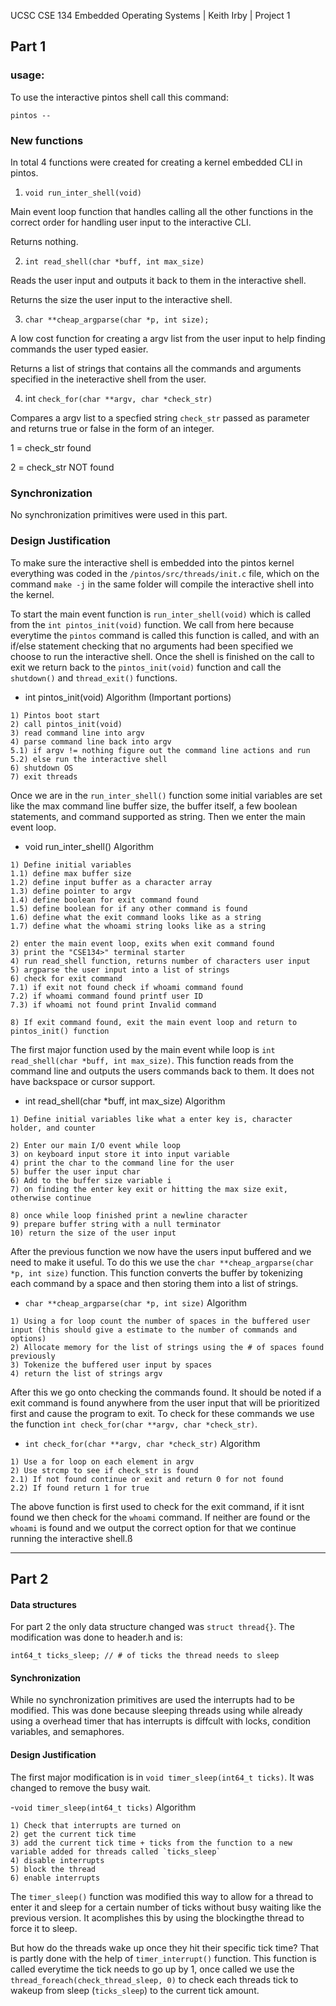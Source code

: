 UCSC CSE 134 Embedded Operating Systems | Keith Irby | Project 1

## Part 1 

### usage: 

To use the interactive pintos shell call this command: 

```pintos --```

### New functions

In total 4 functions were created for creating a kernel embedded CLI in pintos. 

1) `void run_inter_shell(void)`

Main event loop function that handles calling all the other functions in the correct order for handling user input to the interactive CLI.

Returns nothing.

2) `int read_shell(char *buff, int max_size)`

Reads the user input and outputs it back to them in the interactive shell. 

Returns the size the user input to the interactive shell. 

3) `char **cheap_argparse(char *p, int size);`

A low cost function for creating a argv list from the user input to help finding commands the user typed easier.

Returns a list of strings that contains all the commands and arguments specified in the ineteractive shell from the user.

4) int `check_for(char **argv, char *check_str)`

Compares a argv list to a specfied string `check_str` passed as parameter and returns true or false in the form of an integer. 

1 = check_str found

2 = check_str NOT found

### Synchronization

No synchronization primitives were used in this part.

### Design Justification

To make sure the interactive shell is embedded into the pintos kernel everything was coded in the `/pintos/src/threads/init.c` file, which on the command `make -j` in the same folder will compile the interactive shell into the kernel.

To start the main event function is `run_inter_shell(void)` which is called from the `int pintos_init(void)` function. We call from here because everytime the `pintos` command is called this function is called, and with an if/else statement checking that no arguments had been specified we choose to run the interactive shell. Once the shell is finished on the call to exit we return back to the `pintos_init(void)` function and call the `shutdown()` and `thread_exit()` functions. 

- int pintos_init(void) Algorithm (Important portions)
```
1) Pintos boot start
2) call pintos_init(void)
3) read command line into argv
4) parse command line back into argv
5.1) if argv != nothing figure out the command line actions and run 
5.2) else run the interactive shell 
6) shutdown OS
7) exit threads
```

Once we are in the `run_inter_shell()` function some initial variables are set like the max command line buffer size, the buffer itself, a few boolean statements, and command supported as string. Then we enter the main event loop. 

- void run_inter_shell() Algorithm
```
1) Define initial variables
1.1) define max buffer size 
1.2) define input buffer as a character array 
1.3) define pointer to argv 
1.4) define boolean for exit command found 
1.5) define boolean for if any other command is found
1.6) define what the exit command looks like as a string 
1.7) define what the whoami string looks like as a string

2) enter the main event loop, exits when exit command found
3) print the "CSE134>" terminal starter 
4) run read_shell function, returns number of characters user input
5) argparse the user input into a list of strings 
6) check for exit command
7.1) if exit not found check if whoami command found 
7.2) if whoami command found printf user ID
7.3) if whoami not found print Invalid command

8) If exit command found, exit the main event loop and return to pintos_init() function
```

The first major function used by the main event while loop is `int read_shell(char *buff, int max_size)`. This function reads from the command line and outputs the users commands back to them. It does not have backspace or cursor support.

- int read_shell(char *buff, int max_size) Algorithm
```
1) Define initial variables like what a enter key is, character holder, and counter

2) Enter our main I/O event while loop
3) on keyboard input store it into input variable
4) print the char to the command line for the user 
5) buffer the user input char
6) Add to the buffer size variable i
7) on finding the enter key exit or hitting the max size exit, otherwise continue

8) once while loop finished print a newline character
9) prepare buffer string with a null terminator 
10) return the size of the user input
```

After the previous function we now have the users input buffered and we need to make it useful. To do this we use the `char **cheap_argparse(char *p, int size)` function. This function converts the buffer by tokenizing each command by a space and then storing them into a list of strings. 


- `char **cheap_argparse(char *p, int size)` Algorithm
```
1) Using a for loop count the number of spaces in the buffered user input (this should give a estimate to the number of commands and options)
2) Allocate memory for the list of strings using the # of spaces found previously 
3) Tokenize the buffered user input by spaces
4) return the list of strings argv
```

After this we go onto checking the commands found. It should be noted if a exit command is found anywhere from the user input that will be prioritized first and cause the program to exit. To check for these commands we use the function `int check_for(char **argv, char *check_str)`.

- `int check_for(char **argv, char *check_str)` Algorithm
```
1) Use a for loop on each element in argv
2) Use strcmp to see if check_str is found
2.1) If not found continue or exit and return 0 for not found 
2.2) If found return 1 for true
```

The above function is first used to check for the exit command, if it isnt found we then check for the `whoami` command. If neither are found or the `whoami` is found and we output the correct option for that we continue running the interactive shell.ß

-------------------------------------

## Part 2 

#### Data structures

For part 2 the only data structure changed was `struct thread{}`. The modification was done to header.h and is: 
```
int64_t ticks_sleep; // # of ticks the thread needs to sleep 
```

#### Synchronization 
While no synchronization primitives are used the interrupts had to be modified. This was done because sleeping threads using while already using a overhead timer that has interrupts is diffcult with locks, condition variables, and semaphores.  

#### Design Justification

The first major modification is in `void timer_sleep(int64_t ticks)`. It was changed to remove the busy wait. 

-`void timer_sleep(int64_t ticks)` Algorithm 
```
1) Check that interrupts are turned on
2) get the current tick time 
3) add the current tick time + ticks from the function to a new variable added for threads called `ticks_sleep`
4) disable interrupts
5) block the thread
6) enable interrupts
```

The `timer_sleep()` function was modified this way to allow for a thread to enter it and sleep for a certain number of ticks without busy waiting like the previous version. It acomplishes this by using the blockingthe thread to force it to sleep.

But how do the threads wake up once they hit their specific tick time? That is partly done with the help of `timer_interrupt()` function. This function is called everytime the tick needs to go up by 1, once called we use the `thread_foreach(check_thread_sleep, 0)` to check each threads tick to wakeup from sleep (`ticks_sleep`) to the current tick amount. 


